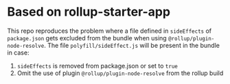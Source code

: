 # Based on rollup-starter-app

This repo reproduces the problem where a file defined in `sideEffects` of `package.json` gets excluded from the bundle when using `@rollup/plugin-node-resolve`.
The file `polyfill/sideEffect.js` will be present in the bundle in case:

1. `sideEffects` is removed from package.json or set to `true`
2. Omit the use of plugin `@rollup/plugin-node-resolve` from the rollup build

